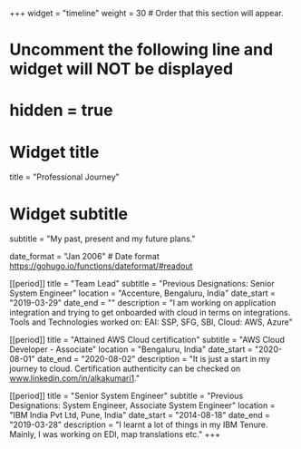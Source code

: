 +++
widget = "timeline"
weight = 30  # Order that this section will appear.

# Uncomment the following line and widget will NOT be displayed
# hidden = true

# Widget title
title = "Professional Journey"
# Widget subtitle
subtitle = "My past, present and my future plans."

date_format = "Jan 2006" # Date format https://gohugo.io/functions/dateformat/#readout

[[period]]
  title = "Team Lead"
  subtitle = "Previous Designations: Senior System Engineer"
  location = "Accenture, Bengaluru, India"
  date_start = "2019-03-29"
  date_end = ""
  description = "I am working on application integration and trying to get onboarded with cloud in terms on integrations. Tools and Technologies worked on: EAI: SSP, SFG, SBI, Cloud: AWS, Azure"

  [[period]]
  title = "Attained AWS Cloud certification"
  subtitle = "AWS Cloud Developer - Associate"
  location = "Bengaluru, India"
  date_start = "2020-08-01"
  date_end = "2020-08-02"
  description = "It is just a start in my journey to cloud. Certification authenticity can be checked on www.linkedin.com/in/alkakumari1."

[[period]]
  title = "Senior System Engineer"
  subtitle = "Previous Designations: System Engineer, Associate System Engineer"
  location = "IBM India Pvt Ltd, Pune, India"
  date_start = "2014-08-18"
  date_end = "2019-03-28"
  description = "I learnt a lot of things in my IBM Tenure. Mainly, I was working on EDI, map translations etc."
+++